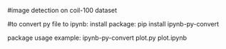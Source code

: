 #image detection on coil-100 dataset

#to convert py file to ipynb:
install package:
pip install ipynb-py-convert

package usage example:
ipynb-py-convert plot.py plot.ipynb
